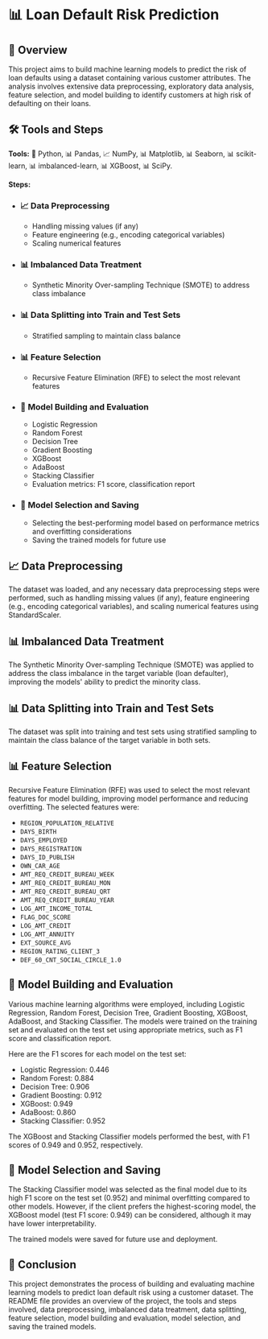 # 📊 Loan Default Risk Prediction

## 📝 Overview
This project aims to build machine learning models to predict the risk of loan defaults using a dataset containing various customer attributes. The analysis involves extensive data preprocessing, exploratory data analysis, feature selection, and model building to identify customers at high risk of defaulting on their loans.

## 🛠️ Tools and Steps
**Tools:** 🐍 Python, 📊 Pandas, 📈 NumPy, 📊 Matplotlib, 📊 Seaborn, 📊 scikit-learn, 📊 imbalanced-learn, 📊 XGBoost, 📊 SciPy.

**Steps:**
- ### 📈 Data Preprocessing
   - Handling missing values (if any)
   - Feature engineering (e.g., encoding categorical variables)
   - Scaling numerical features
- ### 📊 Imbalanced Data Treatment
   - Synthetic Minority Over-sampling Technique (SMOTE) to address class imbalance
- ### 📊 Data Splitting into Train and Test Sets
   - Stratified sampling to maintain class balance
- ### 📊 Feature Selection
   - Recursive Feature Elimination (RFE) to select the most relevant features
- ### 📝 Model Building and Evaluation
   - Logistic Regression
   - Random Forest
   - Decision Tree
   - Gradient Boosting
   - XGBoost
   - AdaBoost
   - Stacking Classifier
   - Evaluation metrics: F1 score, classification report
- ### 📝 Model Selection and Saving
   - Selecting the best-performing model based on performance metrics and overfitting considerations
   - Saving the trained models for future use

## 📈 Data Preprocessing
The dataset was loaded, and any necessary data preprocessing steps were performed, such as handling missing values (if any), feature engineering (e.g., encoding categorical variables), and scaling numerical features using StandardScaler.

## 📊 Imbalanced Data Treatment
The Synthetic Minority Over-sampling Technique (SMOTE) was applied to address the class imbalance in the target variable (loan defaulter), improving the models' ability to predict the minority class.

## 📊 Data Splitting into Train and Test Sets
The dataset was split into training and test sets using stratified sampling to maintain the class balance of the target variable in both sets.

## 📊 Feature Selection
Recursive Feature Elimination (RFE) was used to select the most relevant features for model building, improving model performance and reducing overfitting. The selected features were:

- `REGION_POPULATION_RELATIVE`
- `DAYS_BIRTH`
- `DAYS_EMPLOYED`
- `DAYS_REGISTRATION`
- `DAYS_ID_PUBLISH`
- `OWN_CAR_AGE`
- `AMT_REQ_CREDIT_BUREAU_WEEK`
- `AMT_REQ_CREDIT_BUREAU_MON`
- `AMT_REQ_CREDIT_BUREAU_QRT`
- `AMT_REQ_CREDIT_BUREAU_YEAR`
- `LOG_AMT_INCOME_TOTAL`
- `FLAG_DOC_SCORE`
- `LOG_AMT_CREDIT`
- `LOG_AMT_ANNUITY`
- `EXT_SOURCE_AVG`
- `REGION_RATING_CLIENT_3`
- `DEF_60_CNT_SOCIAL_CIRCLE_1.0`

## 📝 Model Building and Evaluation
Various machine learning algorithms were employed, including Logistic Regression, Random Forest, Decision Tree, Gradient Boosting, XGBoost, AdaBoost, and Stacking Classifier. The models were trained on the training set and evaluated on the test set using appropriate metrics, such as F1 score and classification report.

Here are the F1 scores for each model on the test set:

- Logistic Regression: 0.446
- Random Forest: 0.884
- Decision Tree: 0.906
- Gradient Boosting: 0.912
- XGBoost: 0.949
- AdaBoost: 0.860
- Stacking Classifier: 0.952

The XGBoost and Stacking Classifier models performed the best, with F1 scores of 0.949 and 0.952, respectively.

## 📝 Model Selection and Saving
The Stacking Classifier model was selected as the final model due to its high F1 score on the test set (0.952) and minimal overfitting compared to other models. However, if the client prefers the highest-scoring model, the XGBoost model (test F1 score: 0.949) can be considered, although it may have lower interpretability.

The trained models were saved for future use and deployment.

## 📝 Conclusion
This project demonstrates the process of building and evaluating machine learning models to predict loan default risk using a customer dataset. The README file provides an overview of the project, the tools and steps involved, data preprocessing, imbalanced data treatment, data splitting, feature selection, model building and evaluation, model selection, and saving the trained models.
